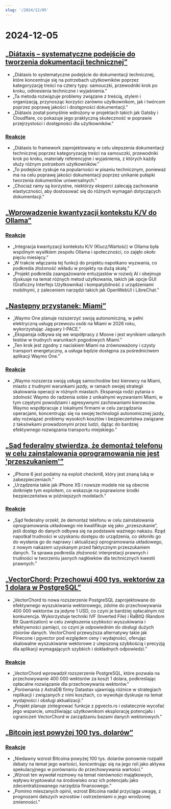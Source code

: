 ```yaml
---
slug: '/2024/12/05'
---
```


# 2024-12-05

## [„Diátaxis – systematyczne podejście do tworzenia dokumentacji technicznej”](https://diataxis.fr/)

- „Diátaxis to systematyczne podejście do dokumentacji technicznej, które koncentruje się na potrzebach użytkowników poprzez kategoryzację treści na cztery typy: samouczki, przewodniki krok po kroku, odniesienia techniczne i wyjaśnienia.”
- „Ta metoda rozwiązuje problemy związane z treścią, stylem i organizacją, przynosząc korzyści zarówno użytkownikom, jak i twórcom poprzez poprawę jakości i dostępności dokumentacji.”
- „Diátaxis został pomyślnie wdrożony w projektach takich jak Gatsby i Cloudflare, co pokazuje jego praktyczną skuteczność w poprawie przejrzystości i dostępności dla użytkowników.”

### [Reakcje](https://news.ycombinator.com/item?id=42325011)

- „Diátaxis to framework zaprojektowany w celu ulepszenia dokumentacji technicznej poprzez kategoryzację treści na samouczki, przewodniki krok po kroku, materiały referencyjne i wyjaśnienia, z których każdy służy różnym potrzebom użytkowników.”
- „To podejście zyskuje na popularności w pisaniu technicznym, ponieważ ma na celu poprawę jakości dokumentacji poprzez unikanie pułapki tworzenia dokumentów uniwersalnych.”
- „Chociaż ramy są korzystne, niektórzy eksperci zalecają zachowanie elastyczności, aby dostosować się do różnych wymagań dotyczących dokumentacji.”

## [„Wprowadzenie kwantyzacji kontekstu K/V do Ollama”](https://smcleod.net/2024/12/bringing-k/v-context-quantisation-to-ollama/)

### [Reakcje](https://news.ycombinator.com/item?id=42323953)

- „Integracja kwantyzacji kontekstu K/V (Klucz/Wartość) w Ollama była wspólnym wysiłkiem zespołu Ollama i społeczności, co zajęło około pięciu miesięcy.”
- „W trakcie włączania tej funkcji do projektu napotkano wyzwania, co podkreśla złożoność wkładu w projekty na dużą skalę.”
- „Projekt podkreśla zaangażowanie entuzjastów w rozwój AI i obejmuje dyskusje na temat różnych metod użytkowania, takich jak opcje GUI (Graficzny Interfejs Użytkownika) i kompatybilność z urządzeniami mobilnymi, z zaleceniem narzędzi takich jak OpenWebUI i LibreChat.”

## [„Następny przystanek: Miami”](https://waymo.com/blog/2024/12/next-stop-miami/)

- „Waymo One planuje rozszerzyć swoją autonomiczną, w pełni elektryczną usługę przewozu osób na Miami w 2026 roku, wykorzystując Jaguary I-PACE.”
- „Ekspansja odbywa się we współpracy z Moove i jest wynikiem udanych testów w trudnych warunkach pogodowych Miami.”
- „Ten krok jest zgodny z naciskiem Miami na zrównoważony i czysty transport energetyczny, a usługa będzie dostępna za pośrednictwem aplikacji Waymo One.”

### [Reakcje](https://news.ycombinator.com/item?id=42328971)

- „Waymo rozszerza swoją usługę samochodów bez kierowcy na Miami, miasto z trudnymi warunkami jazdy, w ramach swojej strategii skalowania operacji w różnych miastach. Ekspansja rodzi pytania o zdolność Waymo do radzenia sobie z unikalnymi wyzwaniami Miami, w tym częstymi powodziami i agresywnymi zachowaniami kierowców. Waymo współpracuje z lokalnymi firmami w celu zarządzania operacjami, koncentrując się na swojej technologii autonomicznej jazdy, aby rozwiązać problemy wysokich kosztów i bezpieczeństwa związane z taksówkami prowadzonymi przez ludzi, dążąc do bardziej efektywnego rozwiązania transportu miejskiego.”

## [„Sąd federalny stwierdza, że demontaż telefonu w celu zainstalowania oprogramowania nie jest 'przeszukaniem'”](https://www.techdirt.com/2024/12/04/federal-court-says-dismantling-a-phone-to-install-firmware-isnt-a-search-even-if-was-done-to-facilitate-a-search/)

- „iPhone 6 jest podatny na exploit checkm8, który jest znaną luką w zabezpieczeniach.”
- „Urządzenia takie jak iPhone XS i nowsze modele nie są obecnie dotknięte tym exploitem, co wskazuje na poprawione środki bezpieczeństwa w późniejszych modelach.”

### [Reakcje](https://news.ycombinator.com/item?id=42329005)

- „Sąd federalny orzekł, że demontaż telefonu w celu zainstalowania oprogramowania układowego nie kwalifikuje się jako „przeszukanie”, jeśli dostęp do danych odbywa się na podstawie ważnego nakazu. Rząd napotkał trudności w uzyskaniu dostępu do urządzenia, co skłoniło go do wysłania go do naprawy i aktualizacji oprogramowania układowego, z nowym nakazem uzyskanym przed faktycznym przeszukaniem danych. Ta sprawa podkreśla złożoność interpretacji prawnych i trudności w tworzeniu jasnych nagłówków dla technicznych kwestii prawnych.”

## [„VectorChord: Przechowuj 400 tys. wektorów za 1 dolara w PostgreSQL”](https://blog.pgvecto.rs/vectorchord-store-400k-vectors-for-1-in-postgresql)

- „VectorChord to nowa rozszerzenie PostgreSQL zaprojektowane do efektywnego wyszukiwania wektorowego, zdolne do przechowywania 400 000 wektorów za jedyne 1 USD, co czyni je bardziej opłacalnym niż konkurencja. Wykorzystuje techniki IVF (Inverted File) i RaBitQ (Random Bit Quantization) w celu zwiększenia szybkości wyszukiwania i efektywności pamięci, co czyni je odpowiednim do obsługi dużych zbiorów danych. VectorChord przewyższa alternatywy takie jak Pinecone i pgvector pod względem ceny i wydajności, oferując skalowalne wyszukiwanie wektorowe z ulepszoną szybkością i precyzją dla aplikacji wymagających szybkich i dokładnych odpowiedzi.”

### [Reakcje](https://news.ycombinator.com/item?id=42324059)

- „VectorChord wprowadził rozszerzenie PostgreSQL, które pozwala na przechowywanie 400 000 wektorów za koszt 1 dolara, podkreślając opłacalne rozwiązanie dla przechowywania wektorów.”
- „Porównania z AstraDB firmy Datastax ujawniają różnice w strategiach replikacji i związanych z nimi kosztach, co wywołuje dyskusje na temat wydajności i obsługi aktualizacji.”
- „Projekt planuje zintegrować funkcje z pgvecto.rs i ostatecznie wycofać jego wsparcie, umożliwiając użytkownikom eksplorację potencjału i ograniczeń VectorChord w zarządzaniu bazami danych wektorowych.”

## [„Bitcoin jest powyżej 100 tys. dolarów”](https://www.tradingview.com/symbols/BTCUSD/)

### [Reakcje](https://news.ycombinator.com/item?id=42324263)

- „Niedawny wzrost Bitcoina powyżej 100 tys. dolarów ponownie rozpalił debaty na temat jego wartości, koncentrując się na jego roli jako aktywa spekulacyjnego w porównaniu do przechowywania wartości.”
- „Wzrost ten wywołał rozmowy na temat nierówności majątkowych, wpływu kryptowalut na środowisko oraz ich potencjału jako zdecentralizowanego narzędzia finansowego.”
- „Pomimo mieszanych opinii, wzrost Bitcoina nadal przyciąga uwagę, z prognozami dalszych wzrostów i ostrzeżeniami o jego wrodzonej zmienności.”

<head>
  <meta property="og:title" content="„Diátaxis – systematyczne podejście do tworzenia dokumentacji technicznej”" />
  <meta property="og:type" content="website" />
  <meta property="og:image" content="https://og.cho.sh/api/og/?title=%E2%80%9EDi%C3%A1taxis%20%E2%80%93%20systematyczne%20podej%C5%9Bcie%20do%20tworzenia%20dokumentacji%20technicznej%E2%80%9D&subheading=czwartek%2C%205%20grudnia%202024%3A%20Podsumowanie%20Hacker%20News" />
</head>
